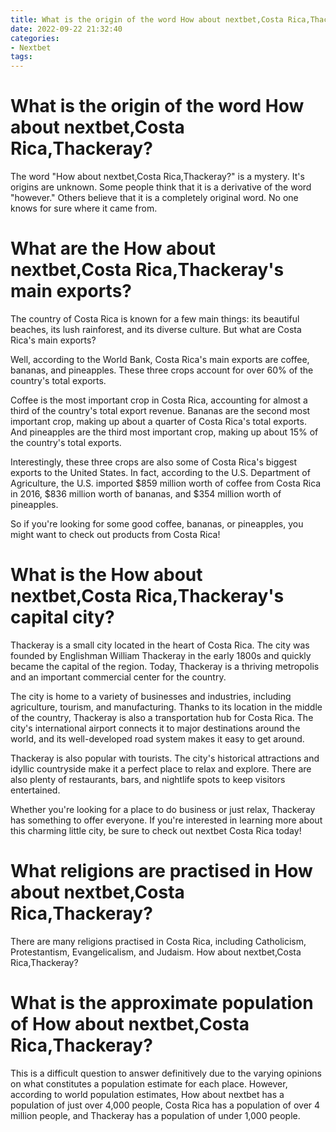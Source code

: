 ```yaml
---
title: What is the origin of the word How about nextbet,Costa Rica,Thackeray
date: 2022-09-22 21:32:40
categories:
- Nextbet
tags:
---
```



#  What is the origin of the word How about nextbet,Costa Rica,Thackeray?

The word "How about nextbet,Costa Rica,Thackeray?" is a mystery. It's origins are unknown. Some people think that it is a derivative of the word "however." Others believe that it is a completely original word. No one knows for sure where it came from.

#  What are the How about nextbet,Costa Rica,Thackeray's main exports?

The country of Costa Rica is known for a few main things: its beautiful beaches, its lush rainforest, and its diverse culture. But what are Costa Rica's main exports?

Well, according to the World Bank, Costa Rica's main exports are coffee, bananas, and pineapples. These three crops account for over 60% of the country's total exports.

Coffee is the most important crop in Costa Rica, accounting for almost a third of the country's total export revenue. Bananas are the second most important crop, making up about a quarter of Costa Rica's total exports. And pineapples are the third most important crop, making up about 15% of the country's total exports.

Interestingly, these three crops are also some of Costa Rica's biggest exports to the United States. In fact, according to the U.S. Department of Agriculture, the U.S. imported $859 million worth of coffee from Costa Rica in 2016, $836 million worth of bananas, and $354 million worth of pineapples.

So if you're looking for some good coffee, bananas, or pineapples, you might want to check out products from Costa Rica!

#  What is the How about nextbet,Costa Rica,Thackeray's capital city?

Thackeray is a small city located in the heart of Costa Rica. The city was founded by Englishman William Thackeray in the early 1800s and quickly became the capital of the region. Today, Thackeray is a thriving metropolis and an important commercial center for the country.

The city is home to a variety of businesses and industries, including agriculture, tourism, and manufacturing. Thanks to its location in the middle of the country, Thackeray is also a transportation hub for Costa Rica. The city's international airport connects it to major destinations around the world, and its well-developed road system makes it easy to get around.

Thackeray is also popular with tourists. The city's historical attractions and idyllic countryside make it a perfect place to relax and explore. There are also plenty of restaurants, bars, and nightlife spots to keep visitors entertained.

Whether you're looking for a place to do business or just relax, Thackeray has something to offer everyone. If you're interested in learning more about this charming little city, be sure to check out nextbet Costa Rica today!

#  What religions are practised in How about nextbet,Costa Rica,Thackeray?

There are many religions practised in Costa Rica, including Catholicism, Protestantism, Evangelicalism, and Judaism. How about nextbet,Costa Rica,Thackeray?

#  What is the approximate population of How about nextbet,Costa Rica,Thackeray?

This is a difficult question to answer definitively due to the varying opinions on what constitutes a population estimate for each place. However, according to world population estimates, How about nextbet has a population of just over 4,000 people, Costa Rica has a population of over 4 million people, and Thackeray has a population of under 1,000 people.